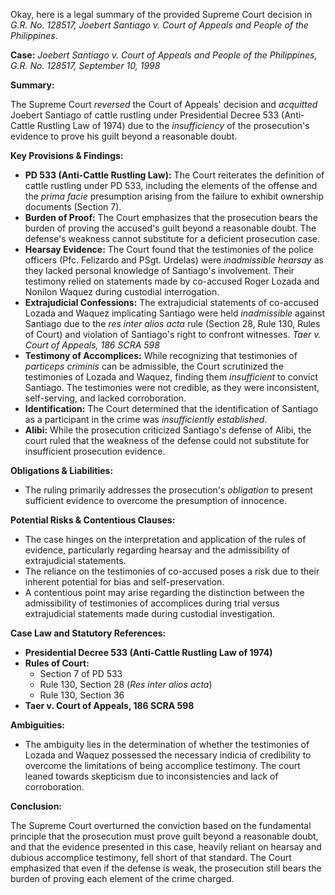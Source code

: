 Okay, here is a legal summary of the provided Supreme Court decision in *G.R. No. 128517, Joebert Santiago v. Court of Appeals and People of the Philippines*.

**Case:** *Joebert Santiago v. Court of Appeals and People of the Philippines, G.R. No. 128517, September 10, 1998*

**Summary:**

The Supreme Court *reversed* the Court of Appeals' decision and *acquitted* Joebert Santiago of cattle rustling under Presidential Decree 533 (Anti-Cattle Rustling Law of 1974) due to the *insufficiency* of the prosecution's evidence to prove his guilt beyond a reasonable doubt.

**Key Provisions & Findings:**

*   **PD 533 (Anti-Cattle Rustling Law):**  The Court reiterates the definition of cattle rustling under PD 533, including the elements of the offense and the *prima facie* presumption arising from the failure to exhibit ownership documents (Section 7).
*   **Burden of Proof:** The Court emphasizes that the prosecution bears the burden of proving the accused's guilt beyond a reasonable doubt. The defense's weakness cannot substitute for a deficient prosecution case.
*   **Hearsay Evidence:**  The Court found that the testimonies of the police officers (Pfc. Felizardo and PSgt. Urdelas) were *inadmissible hearsay* as they lacked personal knowledge of Santiago's involvement. Their testimony relied on statements made by co-accused Roger Lozada and Nonilon Waquez during custodial interrogation.
*   **Extrajudicial Confessions:** The extrajudicial statements of co-accused Lozada and Waquez implicating Santiago were held *inadmissible* against Santiago due to the *res inter alios acta* rule (Section 28, Rule 130, Rules of Court) and violation of Santiago's right to confront witnesses. *Taer v. Court of Appeals, 186 SCRA 598*
*   **Testimony of Accomplices:**  While recognizing that testimonies of *particeps criminis* can be admissible, the Court scrutinized the testimonies of Lozada and Waquez, finding them *insufficient* to convict Santiago. The testimonies were not credible, as they were inconsistent, self-serving, and lacked corroboration.
*   **Identification:** The Court determined that the identification of Santiago as a participant in the crime was *insufficiently established*.
*   **Alibi:**  While the prosecution criticized Santiago's defense of Alibi, the court ruled that the weakness of the defense could not substitute for insufficient prosecution evidence.

**Obligations & Liabilities:**

*   The ruling primarily addresses the prosecution's *obligation* to present sufficient evidence to overcome the presumption of innocence.

**Potential Risks & Contentious Clauses:**

*   The case hinges on the interpretation and application of the rules of evidence, particularly regarding hearsay and the admissibility of extrajudicial statements.
*   The reliance on the testimonies of co-accused poses a risk due to their inherent potential for bias and self-preservation.
*   A contentious point may arise regarding the distinction between the admissibility of testimonies of accomplices during trial versus extrajudicial statements made during custodial investigation.

**Case Law and Statutory References:**

*   **Presidential Decree 533 (Anti-Cattle Rustling Law of 1974)**
*   **Rules of Court:**
    *   Section 7 of PD 533
    *   Rule 130, Section 28 (*Res inter alios acta*)
    *   Rule 130, Section 36
*   **Taer v. Court of Appeals, 186 SCRA 598**

**Ambiguities:**

*   The ambiguity lies in the determination of whether the testimonies of Lozada and Waquez possessed the necessary indicia of credibility to overcome the limitations of being accomplice testimony. The court leaned towards skepticism due to inconsistencies and lack of corroboration.

**Conclusion:**

The Supreme Court overturned the conviction based on the fundamental principle that the prosecution must prove guilt beyond a reasonable doubt, and that the evidence presented in this case, heavily reliant on hearsay and dubious accomplice testimony, fell short of that standard. The Court emphasized that even if the defense is weak, the prosecution still bears the burden of proving each element of the crime charged.
